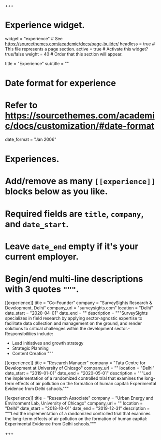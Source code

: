 +++
# Experience widget.
widget = "experience"  # See https://sourcethemes.com/academic/docs/page-builder/
headless = true  # This file represents a page section.
active = true  # Activate this widget? true/false
weight = 40  # Order that this section will appear.

title = "Experience"
subtitle = ""

# Date format for experience
#   Refer to https://sourcethemes.com/academic/docs/customization/#date-format
date_format = "Jan 2006"

# Experiences.
#   Add/remove as many `[[experience]]` blocks below as you like.
#   Required fields are `title`, `company`, and `date_start`.
#   Leave `date_end` empty if it's your current employer.
#   Begin/end multi-line descriptions with 3 quotes `"""`.
[[experience]]
  title = "Co-Founder"
  company = "SurveySights Research & Development, Delhi"
  company_url = "surveysights.com"
  location = "Delhi"
  date_start = "2020-04-01"
  date_end = ""
  description = """SurveySights specializes in field research by applying sector-agnostic expertise to facilitate data collection and management on the ground, and render solutions to critical challenges within the development sector.-
  Responsibilities include:
  
  * Lead initiatives and growth strategy
  * Strategic Planning
  * Content Creation
  """

[[experience]]
  title = "Research Manager"
  company = "Tata Centre for Development at University of Chicago"
  company_url = ""
  location = "Delhi"
  date_start = "2019-01-01"
  date_end = "2020-05-01"
  description = """Led the implementation of a randomized controlled trial that examines the long-term effects of air pollution on the formation of human capital: Experimental Evidence from Delhi schools."""

[[experience]]
  title = "Research Associate"
  company = "Urban Energy and Environment Lab, University of Chicago"
  company_url = ""
  location = "Delhi"
  date_start = "2018-10-01"
  date_end = "2019-12-31"
  description = """Led the implementation of a randomized controlled trial that examines the long-term effects of air pollution on the formation of human capital: Experimental Evidence from Delhi schools."""

+++
